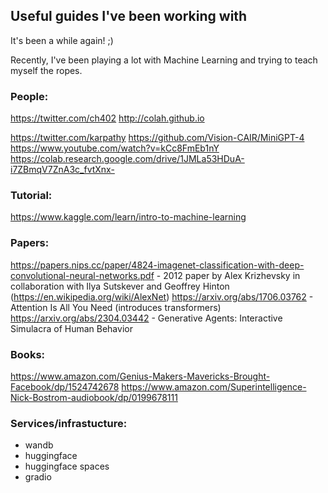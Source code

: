 ## Useful guides I've been working with

It's been a while again! ;)

Recently, I've been playing a lot with Machine Learning and trying to teach myself the ropes.

### People:

<https://twitter.com/ch402>
<http://colah.github.io>

<https://twitter.com/karpathy>
<https://github.com/Vision-CAIR/MiniGPT-4>
<https://www.youtube.com/watch?v=kCc8FmEb1nY>
<https://colab.research.google.com/drive/1JMLa53HDuA-i7ZBmqV7ZnA3c_fvtXnx->


### Tutorial:

<https://www.kaggle.com/learn/intro-to-machine-learning>


### Papers:

<https://papers.nips.cc/paper/4824-imagenet-classification-with-deep-convolutional-neural-networks.pdf> - 2012 paper by Alex Krizhevsky in collaboration with Ilya Sutskever and Geoffrey Hinton (<https://en.wikipedia.org/wiki/AlexNet>)
<https://arxiv.org/abs/1706.03762> - Attention Is All You Need (introduces transformers)
<https://arxiv.org/abs/2304.03442> - Generative Agents: Interactive Simulacra of Human Behavior

### Books:

<https://www.amazon.com/Genius-Makers-Mavericks-Brought-Facebook/dp/1524742678>
<https://www.amazon.com/Superintelligence-Nick-Bostrom-audiobook/dp/0199678111>

### Services/infrastucture:

* wandb
* huggingface
* huggingface spaces
* gradio
